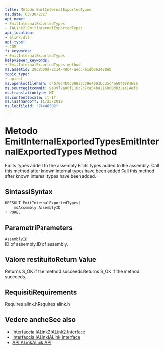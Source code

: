 ```yaml
---
title: Metodo EmitInternalExportedTypes
ms.date: 03/30/2017
api_name:
- EmitInternalExportedTypes
- IALink2.EmitInternalExportedTypes
api_location:
- alink.dll
api_type:
- COM
f1_keywords:
- EmitInternalExportedTypes
helpviewer_keywords:
- EmitInternalExportedTypes method
ms.assetid: 28c8b00d-2c14-40b4-aed5-a1db0e2428eb
topic_type:
- apiref
ms.openlocfilehash: d4b7064b0339825c29e4001bc35c4a604098468a
ms.sourcegitcommit: 9a39f2a06f110c9c7ca54ba216900d038aa14ef3
ms.translationtype: MT
ms.contentlocale: it-IT
ms.lasthandoff: 11/23/2019
ms.locfileid: "74446502"
---
```

# <a name="emitinternalexportedtypes-method"></a><span data-ttu-id="6f177-102">Metodo EmitInternalExportedTypes</span><span class="sxs-lookup"><span data-stu-id="6f177-102">EmitInternalExportedTypes Method</span></span>
<span data-ttu-id="6f177-103">Emits types added to the assembly.</span><span class="sxs-lookup"><span data-stu-id="6f177-103">Emits types added to the assembly.</span></span> <span data-ttu-id="6f177-104">Call this method after known internal types have been added.</span><span class="sxs-lookup"><span data-stu-id="6f177-104">Call this method after known internal types have been added.</span></span>  
  
## <a name="syntax"></a><span data-ttu-id="6f177-105">Sintassi</span><span class="sxs-lookup"><span data-stu-id="6f177-105">Syntax</span></span>  
  
```cpp  
HRESULT EmitInternalExportedTypes(  
    mdAssembly AssemblyID  
) PURE;  
```  
  
## <a name="parameters"></a><span data-ttu-id="6f177-106">Parametri</span><span class="sxs-lookup"><span data-stu-id="6f177-106">Parameters</span></span>  
 `AssemblyID`  
 <span data-ttu-id="6f177-107">ID of assembly.</span><span class="sxs-lookup"><span data-stu-id="6f177-107">ID of assembly.</span></span>  
  
## <a name="return-value"></a><span data-ttu-id="6f177-108">Valore restituito</span><span class="sxs-lookup"><span data-stu-id="6f177-108">Return Value</span></span>  
 <span data-ttu-id="6f177-109">Returns S_OK if the method succeeds.</span><span class="sxs-lookup"><span data-stu-id="6f177-109">Returns S_OK if the method succeeds.</span></span>  
  
## <a name="requirements"></a><span data-ttu-id="6f177-110">Requisiti</span><span class="sxs-lookup"><span data-stu-id="6f177-110">Requirements</span></span>  
 <span data-ttu-id="6f177-111">Requires alink.h</span><span class="sxs-lookup"><span data-stu-id="6f177-111">Requires alink.h</span></span>  
  
## <a name="see-also"></a><span data-ttu-id="6f177-112">Vedere anche</span><span class="sxs-lookup"><span data-stu-id="6f177-112">See also</span></span>

- [<span data-ttu-id="6f177-113">Interfaccia IALink2</span><span class="sxs-lookup"><span data-stu-id="6f177-113">IALink2 Interface</span></span>](ialink2-interface.md)
- [<span data-ttu-id="6f177-114">Interfaccia IALink</span><span class="sxs-lookup"><span data-stu-id="6f177-114">IALink Interface</span></span>](ialink-interface.md)
- [<span data-ttu-id="6f177-115">API ALink</span><span class="sxs-lookup"><span data-stu-id="6f177-115">ALink API</span></span>](index.md)
